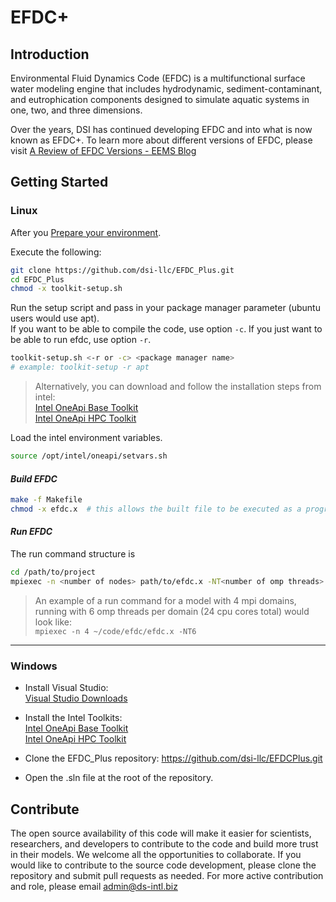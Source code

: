 # EFDC+

## Introduction
Environmental Fluid Dynamics Code (EFDC) is a multifunctional surface water modeling engine that includes hydrodynamic, sediment-contaminant, and eutrophication components designed to simulate aquatic systems in one, two, and three dimensions. 

Over the years, DSI has continued developing EFDC and into what is now known as EFDC+. To learn more about different versions of EFDC, please visit [A Review of EFDC Versions - EEMS Blog](https://www.eemodelingsystem.com/efdc-insider-blog/a-review-of-efdc-versions) 

## Getting Started


### Linux

After you [Prepare your environment](https://www.intel.com/content/www/us/en/develop/documentation/get-started-with-intel-oneapi-hpc-linux/top/before-you-begin.html#before-you-begin_HPCCMAKE).

Execute the following:
```bash
git clone https://github.com/dsi-llc/EFDC_Plus.git
cd EFDC_Plus
chmod -x toolkit-setup.sh
```

Run the setup script and pass in your package manager parameter (ubuntu users would use apt).  
If you want to be able to compile the code, use option `-c`. 
If you just want to be able to run efdc, use option `-r`.

```bash
toolkit-setup.sh <-r or -c> <package manager name> 
# example: toolkit-setup -r apt
```

>Alternatively, you can download and follow the installation steps from intel:  
[Intel OneApi Base Toolkit](https://www.intel.com/content/www/us/en/developer/tools/oneapi/base-toolkit-download.html)  
[Intel OneApi HPC Toolkit](https://www.intel.com/content/www/us/en/developer/tools/oneapi/hpc-toolkit-download.html)


Load the intel environment variables.
```bash
source /opt/intel/oneapi/setvars.sh
```

#### _Build EFDC_
```bash
make -f Makefile
chmod -x efdc.x  # this allows the built file to be executed as a program.
```

#### _Run EFDC_

The run command structure is 
```bash
cd /path/to/project
mpiexec -n <number of nodes> path/to/efdc.x -NT<number of omp threads>
```
>An example of a run command for a model with 4 mpi domains, running with 6 omp threads per domain (24 cpu cores total) would look like:  
`mpiexec -n 4 ~/code/efdc/efdc.x -NT6`

<hr>

### Windows

* Install Visual Studio:  
[Visual Studio Downloads](https://visualstudio.microsoft.com/downloads/)

* Install the Intel Toolkits:  
[Intel OneApi Base Toolkit](https://www.intel.com/content/www/us/en/developer/tools/oneapi/base-toolkit-download.html)  
[Intel OneApi HPC Toolkit](https://www.intel.com/content/www/us/en/developer/tools/oneapi/hpc-toolkit-download.html)

* Clone the EFDC_Plus repository: https://github.com/dsi-llc/EFDCPlus.git
* Open the .sln file at the root of the repository.

## Contribute
The open source availability of this code will make it easier for scientists, researchers, and developers to contribute to the code and build more trust in their models. We welcome all the opportunities to collaborate. If you would like to contribute to the source code development, please clone the repository and submit pull requests as needed. For more active contribution and role, please email admin@ds-intl.biz
